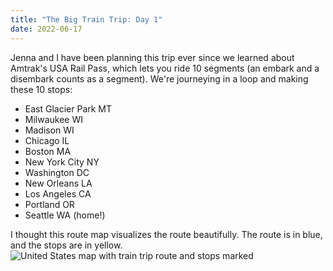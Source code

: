 ```yaml
---
title: "The Big Train Trip: Day 1"
date: 2022-06-17
---
```

Jenna and I have been planning this trip ever since we learned about Amtrak's USA Rail Pass, which lets you ride 10 segments (an embark and a disembark counts as a segment). We're journeying in a loop and making these 10 stops:
- East Glacier Park MT
- Milwaukee WI
- Madison WI
- Chicago IL
- Boston MA
- New York City NY
- Washington DC
- New Orleans LA
- Los Angeles CA
- Portland OR
- Seattle WA (home!)

I thought this route map visualizes the route beautifully. The route is in blue, and the stops are in yellow.
![United States map with train trip route and stops marked](/github-pages-with-jekyll/docs/assets/images/amtrak_routes.png)

